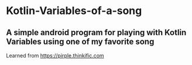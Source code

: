 # Kotlin-Variables-of-a-song
A simple android program for playing with Kotlin Variables using one of my favorite song
-----------------------------
Learned from https://pirple.thinkific.com

